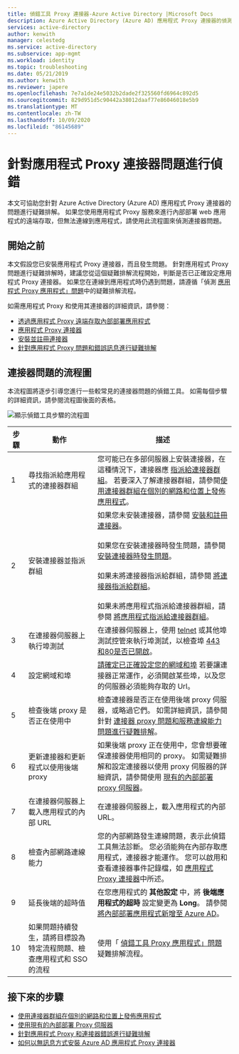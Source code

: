```yaml
---
title: 偵錯工具 Proxy 連接器-Azure Active Directory |Microsoft Docs
description: Azure Active Directory (Azure AD) 應用程式 Proxy 連接器的偵測問題。
services: active-directory
author: kenwith
manager: celestedg
ms.service: active-directory
ms.subservice: app-mgmt
ms.workload: identity
ms.topic: troubleshooting
ms.date: 05/21/2019
ms.author: kenwith
ms.reviewer: japere
ms.openlocfilehash: 7e7a1de24e5032b2dade2f325560fd6964c892d5
ms.sourcegitcommit: 829d951d5c90442a38012daaf77e86046018e5b9
ms.translationtype: MT
ms.contentlocale: zh-TW
ms.lasthandoff: 10/09/2020
ms.locfileid: "86145689"
---
```

# <a name="debug-application-proxy-connector-issues"></a>針對應用程式 Proxy 連接器問題進行偵錯 

本文可協助您針對 Azure Active Directory (Azure AD) 應用程式 Proxy 連接器的問題進行疑難排解。 如果您使用應用程式 Proxy 服務來進行內部部署 web 應用程式的遠端存取，但無法連線到應用程式，請使用此流程圖來偵測連接器問題。 

## <a name="before-you-begin"></a>開始之前

本文假設您已安裝應用程式 Proxy 連接器，而且發生問題。 針對應用程式 Proxy 問題進行疑難排解時，建議您從這個疑難排解流程開始，判斷是否已正確設定應用程式 Proxy 連接器。 如果您在連線到應用程式時仍遇到問題，請遵循「偵測 [應用程式 Proxy 應用程式」問題](application-proxy-debug-apps.md)中的疑難排解流程。  


如需應用程式 Proxy 和使用其連接器的詳細資訊，請參閱：

- [透過應用程式 Proxy 遠端存取內部部署應用程式](application-proxy.md)
- [應用程式 Proxy 連接器](application-proxy-connectors.md)
- [安裝並註冊連接器](application-proxy-add-on-premises-application.md)
- [針對應用程式 Proxy 問題和錯誤訊息進行疑難排解](application-proxy-troubleshoot.md)

## <a name="flowchart-for-connector-issues"></a>連接器問題的流程圖

本流程圖將逐步引導您進行一些較常見的連接器問題的偵錯工具。 如需每個步驟的詳細資訊，請參閱流程圖後面的表格。

![顯示偵錯工具步驟的流程圖](media/application-proxy-debug-connectors/application-proxy-connector-debugging-flowchart.png)

| 步驟 | 動作 | 描述 |
|---------|---------|---------|
|1 | 尋找指派給應用程式的連接器群組 | 您可能已在多部伺服器上安裝連接器，在這種情況下，連接器應 [指派給連接器群組](application-proxy-connector-groups.md#assign-applications-to-your-connector-groups)。 若要深入了解連接器群組，請參閱[使用連接器群組在個別的網路和位置上發佈應用程式](application-proxy-connector-groups.md)。 |
|2 | 安裝連接器並指派群組 | 如果您未安裝連接器，請參閱 [安裝和註冊連接器](application-proxy-add-on-premises-application.md#install-and-register-a-connector)。<br></br> 如果您在安裝連接器時發生問題，請參閱 [安裝連接器時發生問題](application-proxy-connector-installation-problem.md)。<br></br> 如果未將連接器指派給群組，請參閱 [將連接器指派給群組](application-proxy-connector-groups.md#create-connector-groups)。<br></br>如果未將應用程式指派給連接器群組，請參閱 [將應用程式指派給連接器群組](application-proxy-connector-groups.md#assign-applications-to-your-connector-groups)。|
|3 | 在連接器伺服器上執行埠測試 | 在連接器伺服器上，使用 [telnet](https://docs.microsoft.com/windows-server/administration/windows-commands/telnet) 或其他埠測試控管來執行埠測試，以檢查埠 [443 和80是否已開啟](application-proxy-add-on-premises-application.md#open-ports)。|
|4 | 設定網域和埠 | [請確定已正確設定您的網域和埠](application-proxy-add-on-premises-application.md#prepare-your-on-premises-environment) 若要讓連接器正常運作，必須開啟某些埠，以及您的伺服器必須能夠存取的 Url。 |
|5 | 檢查後端 proxy 是否正在使用中 | 檢查連接器是否正在使用後端 proxy 伺服器，或略過它們。 如需詳細資訊，請參閱針對 [連接器 proxy 問題和服務連線能力問題進行疑難排解](application-proxy-configure-connectors-with-proxy-servers.md#troubleshoot-connector-proxy-problems-and-service-connectivity-issues)。 |
|6 | 更新連接器和更新程式以使用後端 proxy | 如果後端 proxy 正在使用中，您會想要確保連接器使用相同的 proxy。 如需疑難排解和設定連接器以使用 proxy 伺服器的詳細資訊，請參閱使用 [現有的內部部署 proxy 伺服器](application-proxy-configure-connectors-with-proxy-servers.md)。 |
|7 | 在連接器伺服器上載入應用程式的內部 URL | 在連接器伺服器上，載入應用程式的內部 URL。 |
|8 | 檢查內部網路連線能力 | 您的內部網路發生連線問題，表示此偵錯工具無法診斷。 您必須能夠在內部存取應用程式，連接器才能運作。 您可以啟用和查看連接器事件記錄檔，如 [應用程式 Proxy 連接器](application-proxy-connectors.md#under-the-hood)中所述。 |
|9 | 延長後端的超時值 | 在您應用程式的 **其他設定** 中，將 **後端應用程式的超時** 設定變更為 **Long**。 請參閱 [將內部部署應用程式新增至 Azure AD](application-proxy-add-on-premises-application.md#add-an-on-premises-app-to-azure-ad)。 |
|10 | 如果問題持續發生，請將目標設為特定流程問題、檢查應用程式和 SSO 的流程 | 使用「 [偵錯工具 Proxy 應用程式」問題](application-proxy-debug-apps.md) 疑難排解流程。 |

## <a name="next-steps"></a>接下來的步驟


* [使用連接器群組在個別的網路和位置上發佈應用程式](application-proxy-connector-groups.md)
* [使用現有的內部部署 Proxy 伺服器](application-proxy-configure-connectors-with-proxy-servers.md)
* [針對應用程式 Proxy 和連接器錯誤進行疑難排解](application-proxy-troubleshoot.md)
* [如何以無訊息方式安裝 Azure AD 應用程式 Proxy 連接器](application-proxy-register-connector-powershell.md)
